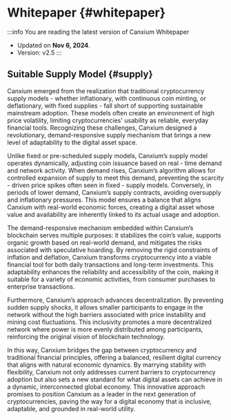 # Whitepaper {#whitepaper}

:::info You are reading the latest version of Canxium Whitepaper

- Updated on **Nov 6, 2024**.
- Version: v2.5
  :::
  
## Suitable Supply Model {#supply}

Canxium emerged from the realization that traditional cryptocurrency supply models - whether inflationary, with continuous coin minting, or deflationary, with fixed supplies - fall short of supporting sustainable mainstream adoption. These models often create an environment of high price volatility, limiting cryptocurrencies' usability as reliable, everyday financial tools. Recognizing these challenges, Canxium designed a revolutionary, demand-responsive supply mechanism that brings a new level of adaptability to the digital asset space.

Unlike fixed or pre-scheduled supply models, Canxium’s supply model operates dynamically, adjusting coin issuance based on real - time demand and network activity. When demand rises, Canxium’s algorithm allows for controlled expansion of supply to meet this demand, preventing the scarcity - driven price spikes often seen in fixed - supply models. Conversely, in periods of lower demand, Canxium’s supply contracts, avoiding oversupply and inflationary pressures. This model ensures a balance that aligns Canxium with real-world economic forces, creating a digital asset whose value and availability are inherently linked to its actual usage and adoption.

The demand-responsive mechanism embedded within Canxium’s blockchain serves multiple purposes: it stabilizes the coin’s value, supports organic growth based on real-world demand, and mitigates the risks associated with speculative hoarding. By removing the rigid constraints of inflation and deflation, Canxium transforms cryptocurrency into a viable financial tool for both daily transactions and long-term investments. This adaptability enhances the reliability and accessibility of the coin, making it suitable for a variety of economic activities, from consumer purchases to enterprise transactions.

Furthermore, Canxium’s approach advances decentralization. By preventing sudden supply shocks, it allows smaller participants to engage in the network without the high barriers associated with price instability and mining cost fluctuations. This inclusivity promotes a more decentralized network where power is more evenly distributed among participants, reinforcing the original vision of blockchain technology.

In this way, Canxium bridges the gap between cryptocurrency and traditional financial principles, offering a balanced, resilient digital currency that aligns with natural economic dynamics. By marrying stability with flexibility, Canxium not only addresses current barriers to cryptocurrency adoption but also sets a new standard for what digital assets can achieve in a dynamic, interconnected global economy. This innovative approach promises to position Canxium as a leader in the next generation of cryptocurrencies, paving the way for a digital economy that is inclusive, adaptable, and grounded in real-world utility.
